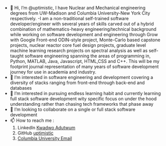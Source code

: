 - 👋 Hi, I’m @uptimistic, I have Nuclear and Mechanical engineering degrees from UW-Madison and Columbia University-New York City respectively.
-I am a non-traditional self-trained software developer/engineer with several years of skills carved out of  a hybrid combination of mathematics-heavy engineering/technical background while working on software development and engineering through Grow with Google Front-end ODIN-style project, Monte-Carlo based capstone projects, nuclear reactor core fuel  design projects, graduate level machine learning research projects on spectral analysis as well as  self-taught software engineering spanning the areas of programming in, Python, MATLAB, Java, Javascript, HTML,CSS and C++. This will be my footprint journal representation of many years of software development journey for use in academia and industry.
- 👀 I’m interested in software engineering and development covering a diversity of stacks ranging from front-end through back-end and databases
- 🌱 I’m interested in pursuing endless learning habit and currently learning full stack software development wity specific focus on under the hood understanding rather than chasing tech frameworks that phase away
- 💞️ I’m looking to collaborate on a single or full stack software development 
- 📫 How to reach me :
   1. LinkedIn [Kwadwo Adutwum](https://www.linkedin.com/in/kwadwoadutwum/)
   2. GitHub [uptimistic](https://github.com/uptimistic)
   3. [Columbia University Email](mailto:ka2526@columbia.edu)


